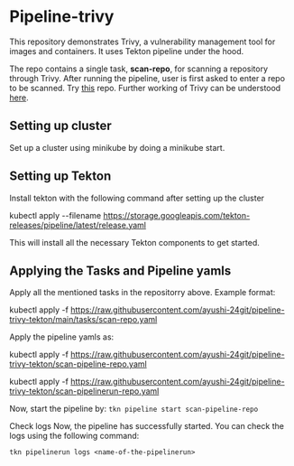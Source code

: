<h1>
Pipeline-trivy

</h1>
This repository demonstrates Trivy, a vulnerability management tool for images and containers. It uses Tekton pipeline under the hood.  



The repo contains a single task, **scan-repo**, for scanning a repository through Trivy. After running the pipeline, user is first asked to enter a repo to be scanned. Try [this](https://github.com/knqyf263/trivy-ci-test) repo. Further working of Trivy can be understood [here](https://rastogee-ayushi.medium.com/trivy-keep-your-artifacts-vulnerability-free-6dce292134e5). 

## Setting up cluster
Set up a cluster using minikube by doing a minikube start.

## Setting up Tekton
Install tekton with the following command after setting up the cluster

kubectl apply --filename https://storage.googleapis.com/tekton-releases/pipeline/latest/release.yaml

This will install all the necessary Tekton components to get started.

## Applying the Tasks and Pipeline yamls
Apply all the mentioned tasks in the repositorry above. Example format:

kubectl apply -f https://raw.githubusercontent.com/ayushi-24git/pipeline-trivy-tekton/main/tasks/scan-repo.yaml

Apply the pipeline yamls as:

kubectl apply -f https://raw.githubusercontent.com/ayushi-24git/pipeline-trivy-tekton/scan-pipeline-repo.yaml

kubectl apply -f https://raw.githubusercontent.com/ayushi-24git/pipeline-trivy-tekton/scan-pipelinerun-repo.yaml

Now, start the pipeline by: `tkn pipeline start scan-pipeline-repo`


Check logs
Now, the pipeline has successfully started. You can check the logs using the following command:

`tkn pipelinerun logs <name-of-the-pipelinerun>`

  



  

  
